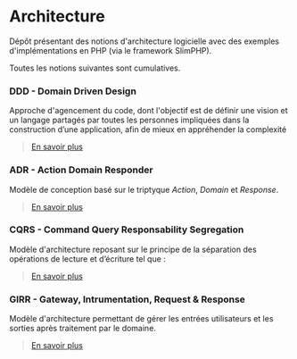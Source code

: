 # Architecture

Dépôt présentant des notions d'architecture logicielle avec des exemples d'implémentations en PHP (via le framework SlimPHP).

Toutes les notions suivantes sont cumulatives. 

### DDD - Domain Driven Design

Approche d'agencement du code, dont l'objectif est de définir une vision et un langage partagés par toutes les personnes impliquées dans la construction d’une application, afin de mieux en appréhender la complexité

> [En savoir plus](ddd/README.md)

### ADR - Action Domain Responder

Modèle de conception basé sur le triptyque _Action_, _Domain_ et _Response_.

> [En savoir plus](adr/README.md)

### CQRS - Command Query Responsability Segregation

Modèle d'architecture reposant sur le principe de la séparation des opérations de lecture et d’écriture tel que :

> [En savoir plus](cqrs/README.md)

### GIRR - Gateway, Intrumentation, Request & Response

Modèle d'architecture permettant de gérer les entrées utilisateurs et les sorties après traitement par le domaine.

> [En savoir plus](girr/README.md)

